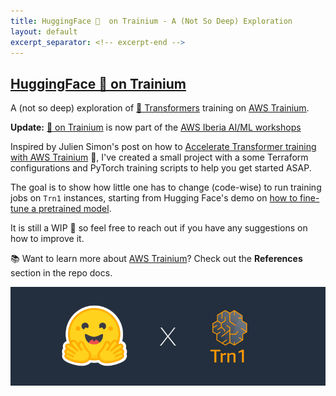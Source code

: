 ```yaml
---
title: HuggingFace 🤗  on Trainium - A (Not So Deep) Exploration
layout: default
excerpt_separator: <!-- excerpt-end -->
---
```


## [HuggingFace 🤗  on Trainium](https://github.com/JGalego/HF-on-Trainium)

<!-- excerpt-start -->

A (not so deep) exploration of [🤗 Transformers](https://huggingface.co/docs/transformers/index) training on [AWS Trainium](https://aws.amazon.com/machine-learning/trainium/).

**Update:** [🤗  on Trainium](https://github.com/JGalego/HF-on-Trainium) is now part of the [AWS Iberia AI/ML workshops](https://ml.aws-iberia.cloud)

<!-- excerpt-end -->

Inspired by Julien Simon's post on how to [Accelerate Transformer training with AWS Trainium](https://julsimon.medium.com/accelerate-transformer-training-with-aws-trainium-d20cd3f9dc08) 🙌, I've created a small project with a some Terraform configurations and PyTorch training scripts to help you get started ASAP. 

The goal is to show how little one has to change (code-wise) to run training jobs on `Trn1` instances, starting from Hugging Face's demo on [how to fine-tune a pretrained model](https://huggingface.co/docs/transformers/training). 

It is still a WIP 🚧 so feel free to reach out if you have any suggestions on how to improve it.

📚 Want to learn more about [AWS Trainium](https://aws.amazon.com/machine-learning/trainium/)? Check out the **References** section in the repo docs.

<img src="/assets/images/hf_on_trainium.png" width="700"/>
